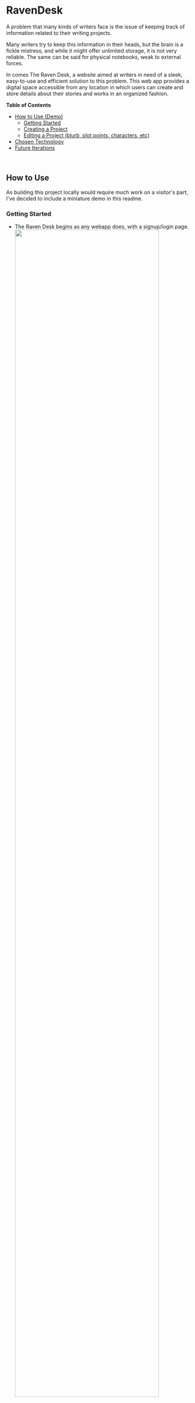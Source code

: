 # RavenDesk

A problem that many kinds of writers face is the issue of keeping track of information related to their writing projects. 

Many writers try to keep this information in their heads, but the brain is a fickle mistress, and while it might offer unlimited storage, 
it is not very reliable. The same can be said for physical notebooks, weak to external forces. 

In comes The Raven Desk, a website aimed at writers in need of a sleek, easy-to-use and efficient solution to this problem. 
This web app provides a digital space accessible from any location in which users can create and store details about their stories and works
in an organized fashion.

**Table of Contents**
- [How to Use (Demo)](#how-to-use)
  - [Getting Started](#getting-started)
  - [Creating a Project](#creating-a-project)
  - [Editing a Project (blurb, plot points, characters, etc)](#editing-a-project)
- [Chosen Technology](#chosen-technology)
- [Future Iterations](#future-iterations)

<br>


## How to Use 

As building this project locally would require much work on a visitor's part, I've decided to include a miniature demo in this readme.

### Getting Started
- The Raven Desk begins as any webapp does, with a signup/login page.
  <img src="https://user-images.githubusercontent.com/55061982/207726437-814514ac-d720-4eb7-9dc8-49fb3e0af3b9.png" width="90%" />

### Creating a Project

- A logged in user will have access to the user dashboard, on which they can view all their current projects.
  A **project** on The Raven Desk represents a single book or series an author is working on. Click on the giant plus sign to add a new project.
  <img src="https://user-images.githubusercontent.com/55061982/207727209-9620bcfd-ceb4-45f8-bb7d-1a6585db9d95.png" width="90%" />
  
  It's okay if you change your mind -- a project can always be deleted or renamed later.
   <img src="https://user-images.githubusercontent.com/55061982/207727241-a63d4218-8166-4730-8632-a7d91c29a54d.gif" width="90%" />

### Editing a Project
- You can start by adding a book cover and a description called a "blurb" to your project. The picture can be changed later, and the blurb is 
  automatically saved as you type.
  <img src="https://user-images.githubusercontent.com/55061982/207728773-09c84363-c06d-4060-9b58-a4f5948a9da6.png" width="90%" />
  
- You can also add different **books** to your project! Each book represents just that, a single book in a series. A project can contain one book
  or multiple books.
  <img src="https://user-images.githubusercontent.com/55061982/207729296-4a8ac583-e64d-4cdf-bc36-ba66e15dd142.png" width="90%" />

  Each book has its own plot, so you can add plot threads to each book. The plot threads allow for text styling such as bold and italicized text for
  emphasis. And of course, you can go back and edit a plot point if you wish. Changes are saved automatically.
  <img src="https://user-images.githubusercontent.com/55061982/207729346-0f66da84-2749-4a9e-b51c-41868a69fc42.gif" width="90%" />
  
- A book is often most well-known for the **characters** that appear in it! Characters can be created from scratch, or even imported from other projects.
  <img src="https://user-images.githubusercontent.com/55061982/207730080-06f3a212-8a8c-4c82-8e5f-77c05b7e455d.png" width="90%" />
  
  An image can be added to represent a character, and you can enter lots of useful information pertaining to a character. As always, changes are saved
  automatically.
  <img src="https://user-images.githubusercontent.com/55061982/207730316-7b883593-67d9-4498-8d57-24f0a3913841.gif" width="90%" />

- Similarly to characters, you can also add locations to your **world**, and articles to your **encyclopedia** to represent unique things about a story
  that don't quite fit into any other categories. The Raven Desk aims to be there for all your story needs!

<br>


## Chosen Technology

When building this project, I chose to go as simple as possible. Up to the point I had started, I'd used modern tech stack tools such as Firebase for
database management, Python for backend development, React and Angular for frontend development and design frameworks such as Tailwind and Bootstrap.

However, I saw the value in going back to the very basics and learning to understand intimately how a web app is actually built from scratch. Thus, I
went with a simple database manager, MariaDB, PHP for backend and user management, and pure vanilla HTML, CSS and Javascript for everything else.

It was certainly an experience. There were many times I wish I had access to React's reusable components, or an external service to manage user
authentication <i>for</i> me. But in the end, I don't regret choosing to do so as I feel like I learned a lot from the experience, as well as a new 
appreciation of the modern tools used for web development today.

<br>


## Future Iterations

This project in its current form is "completed," but should I ever continue to work on this project, there are a few aspects of its functionality that I 
would like to improve and/or expand upon.

A future version of The Raven Desk would allow more customization for users, such as allowing them to upload multiple images per character/location/
article and reorganizing plot points. They would also be able to ideally create their own categories if they wish.

I would also want to allow for more collaboration, such as by allowing users to share a single project among them, such as in the case of co-authors.

In addition, I would want to redo the GUI to make it more modern, sleek and accessible. As suggested by an acquaintance of mine, I would also like to add
an overview page where the user see a bird’s eye view of all their work.
